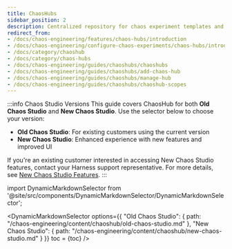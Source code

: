 ```yaml
---
title: ChaosHubs
sidebar_position: 2
description: Centralized repository for chaos experiment templates and faults with dynamic content selection
redirect_from:
- /docs/chaos-engineering/features/chaos-hubs/introduction
- /docs/chaos-engineering/configure-chaos-experiments/chaos-hubs/introduction
- /docs/category/chaoshub
- /docs/category/chaos-hubs
- /docs/chaos-engineering/guides/chaoshubs/chaoshubs
- /docs/chaos-engineering/guides/chaoshubs/add-chaos-hub
- /docs/chaos-engineering/guides/chaoshubs/manage-hub
- /docs/chaos-engineering/guides/chaoshubs/chaoshub-scopes
---
```


:::info Chaos Studio Versions
This guide covers ChaosHub for both **Old Chaos Studio** and **New Chaos Studio**. Use the selector below to choose your version:
- **Old Chaos Studio**: For existing customers using the current version
- **New Chaos Studio**: Enhanced experience with new features and improved UI

If you're an existing customer interested in accessing New Chaos Studio features, contact your Harness support representative. For more details, see [New Chaos Studio Features](/docs/chaos-engineering#new-chaos-studio-features).
:::

import DynamicMarkdownSelector from '@site/src/components/DynamicMarkdownSelector/DynamicMarkdownSelector';

<DynamicMarkdownSelector
  options={{
    "Old Chaos Studio": {
      path: "/chaos-engineering/content/chaoshub/old-chaos-studio.md"
    },
    "New Chaos Studio": {
      path: "/chaos-engineering/content/chaoshub/new-chaos-studio.md"
    }
  }}
  toc = {toc}
/>
